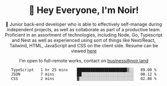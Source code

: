 <div align="center">

<h1 align="center">👋 Hey Everyone, I'm Noir! </h1>
  
<p>
  
 🎉 Junior back-end developer who is able to effectively self-manage during independent projects, as well as collaborate as part of a productive team. Proficient in an assortment of technologies, including Node, Go, Typescript and Nest as well as experienced using sort of things like Next/React, Tailwind, HTML, JavaScript and CSS on the client side. Resume can be viewed [here](https://cdn.noir.land/resume)

</p>
   
<p align="center">

  I'm open to full-remote works, contact on [business@noir.land](mailto:business@noir.land) 
 
 </p>
   

  
<!--START_SECTION:waka-->

```text
TypeScript   1 hr 25 mins    ██████████████████████▒░░   89.00 %
JSON         7 mins          ██░░░░░░░░░░░░░░░░░░░░░░░   08.12 %
CSS          2 mins          ▓░░░░░░░░░░░░░░░░░░░░░░░░   02.88 %
```

<!--END_SECTION:waka-->

